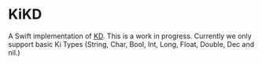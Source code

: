# KiKD

A Swift implementation of [KD](https://github.com/kixi-io/Ki.Docs/wiki/Ki-Data-(KD)). This is a work in progress. Currently we only support basic Ki Types (String, Char, Bool, Int, Long, Float, Double, Dec and nil.)
